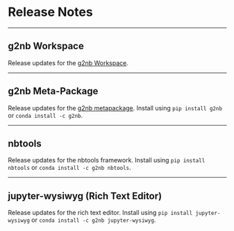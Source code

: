 # Release Notes
--- 

## g2nb Workspace

Release updates for the [g2nb Workspace](https://workspace.g2nb.org/).

------------------------------------------------------------------------

## g2nb Meta-Package

Release updates for the [g2nb metapackage](https://github.com/g2nb/g2nb). Install using
`pip install g2nb` or `conda install -c g2nb`.

------------------------------------------------------------------------

## nbtools

Release updates for the nbtools framework. Install using
`pip install nbtools` or `conda install -c g2nb nbtools`.

------------------------------------------------------------------------

## jupyter-wysiwyg (Rich Text Editor)

Release updates for the rich text editor. Install using
`pip install jupyter-wysiwyg` or `conda install -c g2nb jupyter-wysiwyg`.

